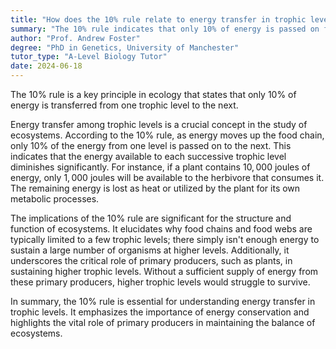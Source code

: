 ```yaml
---
title: "How does the 10% rule relate to energy transfer in trophic levels?"
summary: "The 10% rule indicates that only 10% of energy is passed on from one trophic level to the next in an ecosystem, highlighting energy loss in food chains."
author: "Prof. Andrew Foster"
degree: "PhD in Genetics, University of Manchester"
tutor_type: "A-Level Biology Tutor"
date: 2024-06-18
---
```


The 10% rule is a key principle in ecology that states that only 10% of energy is transferred from one trophic level to the next.

Energy transfer among trophic levels is a crucial concept in the study of ecosystems. According to the 10% rule, as energy moves up the food chain, only 10% of the energy from one level is passed on to the next. This indicates that the energy available to each successive trophic level diminishes significantly. For instance, if a plant contains $10,000$ joules of energy, only $1,000$ joules will be available to the herbivore that consumes it. The remaining energy is lost as heat or utilized by the plant for its own metabolic processes.

The implications of the 10% rule are significant for the structure and function of ecosystems. It elucidates why food chains and food webs are typically limited to a few trophic levels; there simply isn't enough energy to sustain a large number of organisms at higher levels. Additionally, it underscores the critical role of primary producers, such as plants, in sustaining higher trophic levels. Without a sufficient supply of energy from these primary producers, higher trophic levels would struggle to survive.

In summary, the 10% rule is essential for understanding energy transfer in trophic levels. It emphasizes the importance of energy conservation and highlights the vital role of primary producers in maintaining the balance of ecosystems.
    